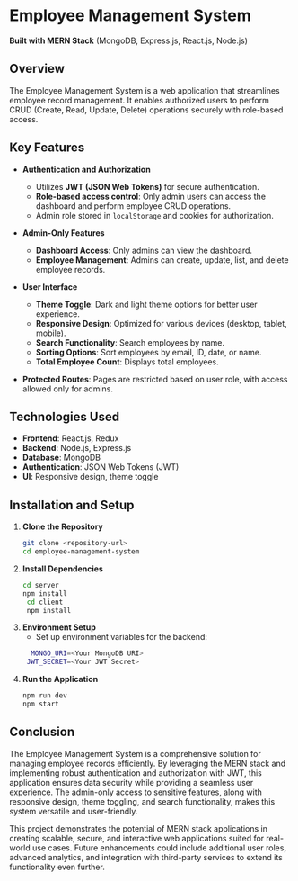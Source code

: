 # Employee Management System

**Built with MERN Stack** (MongoDB, Express.js, React.js, Node.js)

## Overview
The Employee Management System is a web application that streamlines employee record management. It enables authorized users to perform CRUD (Create, Read, Update, Delete) operations securely with role-based access.

## Key Features

- **Authentication and Authorization**
  - Utilizes **JWT (JSON Web Tokens)** for secure authentication.
  - **Role-based access control**: Only admin users can access the dashboard and perform employee CRUD operations.
  - Admin role stored in `localStorage` and cookies for authorization.

- **Admin-Only Features**
  - **Dashboard Access**: Only admins can view the dashboard.
  - **Employee Management**: Admins can create, update, list, and delete employee records.

- **User Interface**
  - **Theme Toggle**: Dark and light theme options for better user experience.
  - **Responsive Design**: Optimized for various devices (desktop, tablet, mobile).
  - **Search Functionality**: Search employees by name.
  - **Sorting Options**: Sort employees by email, ID, date, or name.
  - **Total Employee Count**: Displays total employees.

- **Protected Routes**: Pages are restricted based on user role, with access allowed only for admins.

## Technologies Used

- **Frontend**: React.js, Redux
- **Backend**: Node.js, Express.js
- **Database**: MongoDB
- **Authentication**: JSON Web Tokens (JWT)
- **UI**: Responsive design, theme toggle

## Installation and Setup

1. **Clone the Repository**
   ```bash
   git clone <repository-url>
   cd employee-management-system

2. **Install Dependencies**
   ```bash
   cd server
   npm install
    cd client
    npm install
3. **Environment Setup**
   - Set up environment variables for the backend:
   ```bash
     MONGO_URI=<Your MongoDB URI>
    JWT_SECRET=<Your JWT Secret>
4. **Run the Application**
   ```bash
   npm run dev
   npm start

## Conclusion

The Employee Management System is a comprehensive solution for managing employee records efficiently. By leveraging the MERN stack and implementing robust authentication and authorization with JWT, this application ensures data security while providing a seamless user experience. The admin-only access to sensitive features, along with responsive design, theme toggling, and search functionality, makes this system versatile and user-friendly. 

This project demonstrates the potential of MERN stack applications in creating scalable, secure, and interactive web applications suited for real-world use cases. Future enhancements could include additional user roles, advanced analytics, and integration with third-party services to extend its functionality even further.



